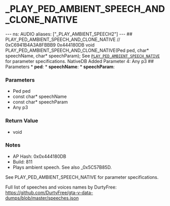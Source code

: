 # _PLAY_PED_AMBIENT_SPEECH_AND_CLONE_NATIVE

--- ns: AUDIO aliases: ["_PLAY_AMBIENT_SPEECH2"] --- ## PLAY_PED_AMBIENT_SPEECH_AND_CLONE_NATIVE  // 0xC6941B4A3A8FBBB9 0x444180DB void PLAY_PED_AMBIENT_SPEECH_AND_CLONE_NATIVE(Ped ped, char* speechName, char* speechParam);  See [`PLAY_PED_AMBIENT_SPEECH_NATIVE`](#_0x8E04FEDD28D42462) for parameter specifications.  NativeDB Added Parameter 4: Any p3  ## Parameters * **ped**: * **speechName**: * **speechParam**:

### Parameters
* Ped ped
* const char* speechName
* const char* speechParam
* Any p3

### Return Value
* void

### Notes
* AP Hash: 0x0x444180DB
* Build: 811
* Plays ambient speech. See also _0x5C57B85D.

See PLAY_PED_AMBIENT_SPEECH_NATIVE for parameter specifications.

Full list of speeches and voices names by DurtyFree: https://github.com/DurtyFree/gta-v-data-dumps/blob/master/speeches.json

